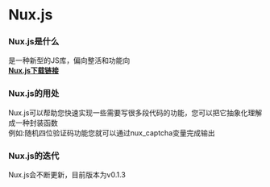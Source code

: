# Nux.js
### Nux.js是什么
是一种新型的JS库，偏向整活和功能向  
**[Nux.js下载链接](#)**
### Nux.js的用处
Nux.js可以帮助您快速实现一些需要写很多段代码的功能，您可以把它抽象化理解成一种封装函数  
例如:随机四位验证码功能您就可以通过nux_captcha变量完成输出
### Nux.js的迭代
Nux.js会不断更新，目前版本为v0.1.3
